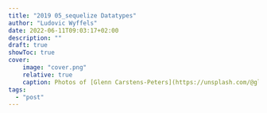 ```yaml
---
title: "2019 05_sequelize Datatypes"
author: "Ludovic Wyffels"
date: 2022-06-11T09:03:17+02:00
description: ""
draft: true
showToc: true
cover:
    image: "cover.png"
    relative: true
    caption: Photos of [Glenn Carstens-Peters](https://unsplash.com/@glenncarstenspeters) on [Unsplash](https://unsplash.com)
tags:
  - "post"
---
```

